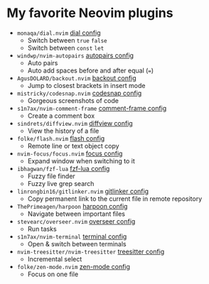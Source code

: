 # My favorite Neovim plugins

<!-- incremental_lists: true -->

- `monaqa/dial.nvim` [dial config](https://github.com/s1n7ax/lazyvim-dotnvim/blob/3b06c02698ebb03fdd3d75334810af57200f15a7/lua/plugins/dial/init.lua?plain=1#L1-L133)
  - Switch between `true` `false`
  - Switch between `const` `let`
- `windwp/nvim-autopairs` [autopairs config](https://github.com/s1n7ax/lazyvim-dotnvim/blob/3b06c02698ebb03fdd3d75334810af57200f15a7/lua/plugins/autopair/init.lua?plain=1#L1-L120)
  - Auto pairs
  - Auto add spaces before and after equal (`=`)
- `AgusDOLARD/backout.nvim` [backout config](https://github.com/s1n7ax/lazyvim-dotnvim/blob/3b06c02698ebb03fdd3d75334810af57200f15a7/lua/plugins/backout/init.lua?plain=1#L1-L8)
  - Jump to closest brackets in insert mode
- `mistricky/codesnap.nvim` [codesnap config](https://github.com/s1n7ax/lazyvim-dotnvim/blob/3b06c02698ebb03fdd3d75334810af57200f15a7/lua/plugins/codesnap/init.lua?plain=1#L1-L11)
  - Gorgeous screenshots of code
- `s1n7ax/nvim-comment-frame` [comment-frame config](https://github.com/s1n7ax/lazyvim-dotnvim/blob/3b06c02698ebb03fdd3d75334810af57200f15a7/lua/plugins/comment-frame/init.lua?plain=1#L1-L23)
  - Create a comment box
- `sindrets/diffview.nvim` [diffview config](https://github.com/s1n7ax/lazyvim-dotnvim/blob/3b06c02698ebb03fdd3d75334810af57200f15a7/lua/plugins/diffview/init.lua?plain=1#L2-L33)
  - View the history of a file
- `folke/flash.nvim` [flash config](https://github.com/s1n7ax/lazyvim-dotnvim/blob/3b06c02698ebb03fdd3d75334810af57200f15a7/lua/plugins/flash/init.lua?plain=1#L1-L39)
  - Remote line or text object copy
- `nvim-focus/focus.nvim` [focus config](https://github.com/s1n7ax/lazyvim-dotnvim/blob/3b06c02698ebb03fdd3d75334810af57200f15a7/lua/plugins/focus/init.lua?plain=1#L1-L41)
  - Expand window when switching to it
- `ibhagwan/fzf-lua` [fzf-lua config](https://github.com/s1n7ax/lazyvim-dotnvim/blob/3b06c02698ebb03fdd3d75334810af57200f15a7/lua/plugins/fzf/init.lua?plain=1#L1-L70)
  - Fuzzy file finder
  - Fuzzy live grep search
- `linrongbin16/gitlinker.nvim` [gitlinker config](https://github.com/s1n7ax/lazyvim-dotnvim/blob/3b06c02698ebb03fdd3d75334810af57200f15a7/lua/plugins/gitlinker/init.lua?plain=1#L1-L7)
  - Copy permanent link to the current file in remote repository
- `ThePrimeagen/harpoon` [harpoon config](https://github.com/s1n7ax/lazyvim-dotnvim/blob/3b06c02698ebb03fdd3d75334810af57200f15a7/lua/plugins/harpoon/init.lua?plain=1#L1-L34)
  - Navigate between important files
- `stevearc/overseer.nvim` [overseer config](https://github.com/s1n7ax/lazyvim-dotnvim/blob/3b06c02698ebb03fdd3d75334810af57200f15a7/lua/plugins/overseer/init.lua?plain=1#L1-L29)
  - Run tasks
- `s1n7ax/nvim-terminal` [terminal config](https://github.com/s1n7ax/lazyvim-dotnvim/blob/3b06c02698ebb03fdd3d75334810af57200f15a7/lua/plugins/terminal/init.lua?plain=1#L1-L12)
  - Open & switch between terminals
- `nvim-treesitter/nvim-treesitter` [treesitter config](https://github.com/s1n7ax/lazyvim-dotnvim/blob/3b06c02698ebb03fdd3d75334810af57200f15a7/lua/plugins/treesitter/init.lua?plain=1#L1-L90)
  - Incremental select
- `folke/zen-mode.nvim` [zen-mode config](https://github.com/s1n7ax/lazyvim-dotnvim/blob/3b06c02698ebb03fdd3d75334810af57200f15a7/lua/plugins/zen-mode/init.lua?plain=1#L1-L29)
  - Focus on one file
